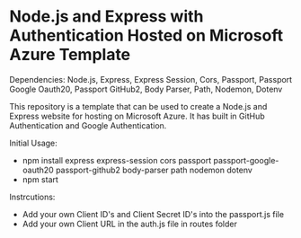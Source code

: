 # Node.js and Express with Authentication Hosted on Microsoft Azure Template

Dependencies: Node.js, Express, Express Session, Cors, Passport, Passport Google Oauth20, Passport GitHub2, Body Parser, Path, Nodemon, Dotenv

This repository is a template that can be used to create a Node.js and Express website for hosting on Microsoft Azure. It has built in GitHub Authentication and Google Authentication.

Initial Usage:
- npm install express express-session cors passport passport-google-oauth20 passport-github2 body-parser path nodemon dotenv
- npm start


Instrcutions: 
- Add your own Client ID's and Client Secret ID's into the passport.js file
- Add your own Client URL in the auth.js file in routes folder 

